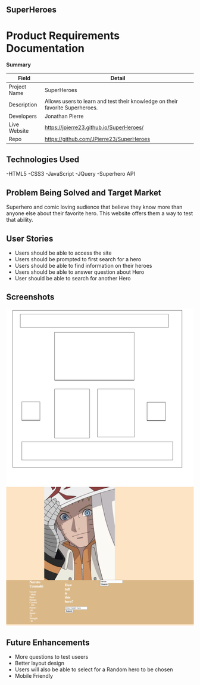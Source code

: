 ## SuperHeroes

# Product Requirements Documentation

**Summary**

| Field | Detail |
|--------|-----|
| Project Name | SuperHeroes|
| Description | Allows users to learn and test their knowledge on their favorite Superheroes.|
| Developers | Jonathan Pierre |
| Live Website | https://jpierre23.github.io/SuperHeroes/ |
| Repo | https://github.com/JPierre23/SuperHeroes |

## Technologies Used
-HTML5
-CSS3
-JavaScript
-JQuery
-Superhero API

## Problem Being Solved and Target Market
Superhero and comic loving audience that believe they know more than anyone else about their favorite hero. This website offers them a way to test that ability.

## User Stories
- Users should be able to access the site
- Users should be prompted to first search for a hero
- Users should be able to find information on their heroes
- Users should be able to answer question about Hero
- User should be able to search for another Hero

## Screenshots

![Super Heroes Wireframe](./SuperheroesWireframepic.png)
![Super Heroes Wireframe](./Site.png)

## Future Enhancements
- More questions to test useers
- Better layout design
- Users will also be able to select for a Random hero to be chosen
- Mobile Friendly

